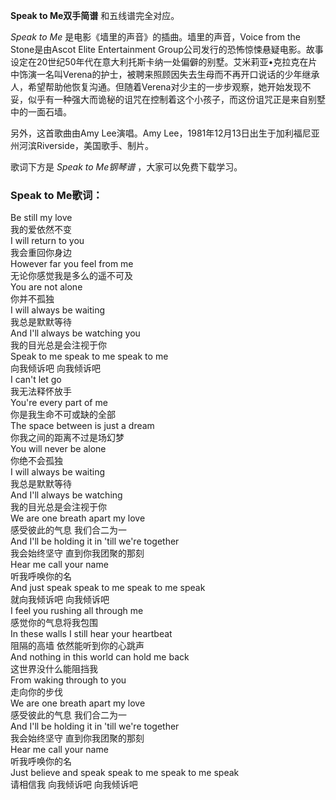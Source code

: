 

**Speak to Me双手简谱** 和五线谱完全对应。

_Speak to Me_ 是电影《墙里的声音》的插曲。墙里的声音，Voice from the Stone是由Ascot Elite
Entertainment
Group公司发行的恐怖惊悚悬疑电影。故事设定在20世纪50年代在意大利托斯卡纳一处偏僻的别墅。艾米莉亚•克拉克在片中饰演一名叫Verena的护士，被聘来照顾因失去生母而不再开口说话的少年继承人，希望帮助他恢复沟通。但随着Verena对少主的一步步观察，她开始发现不妥，似乎有一种强大而诡秘的诅咒在控制着这个小孩子，而这份诅咒正是来自别墅中的一面石墙。

另外，这首歌曲由Amy Lee演唱。Amy Lee，1981年12月13日出生于加利福尼亚州河滨Riverside，美国歌手、制片。

歌词下方是 _Speak to Me钢琴谱_ ，大家可以免费下载学习。

### Speak to Me歌词：

Be still my love  
我的爱依然不变  
I will return to you  
我会重回你身边  
However far you feel from me  
无论你感觉我是多么的遥不可及  
You are not alone  
你并不孤独  
I will always be waiting  
我总是默默等待  
And I'll always be watching you  
我的目光总是会注视于你  
Speak to me speak to me speak to me  
向我倾诉吧 向我倾诉吧  
I can't let go  
我无法释怀放手  
You're every part of me  
你是我生命不可或缺的全部  
The space between is just a dream  
你我之间的距离不过是场幻梦  
You will never be alone  
你绝不会孤独  
I will always be waiting  
我总是默默等待  
And I'll always be watching  
我的目光总是会注视于你  
We are one breath apart my love  
感受彼此的气息 我们合二为一  
And I'll be holding it in 'till we're together  
我会始终坚守 直到你我团聚的那刻  
Hear me call your name  
听我呼唤你的名  
And just speak speak to me speak to me speak  
就向我倾诉吧 向我倾诉吧  
I feel you rushing all through me  
感觉你的气息将我包围  
In these walls I still hear your heartbeat  
阻隔的高墙 依然能听到你的心跳声  
And nothing in this world can hold me back  
这世界没什么能阻挡我  
From waking through to you  
走向你的步伐  
We are one breath apart my love  
感受彼此的气息 我们合二为一  
And I'll be holding it in 'till we're together  
我会始终坚守 直到你我团聚的那刻  
Hear me call your name  
听我呼唤你的名  
Just believe and speak speak to me speak to me speak  
请相信我 向我倾诉吧 向我倾诉吧


